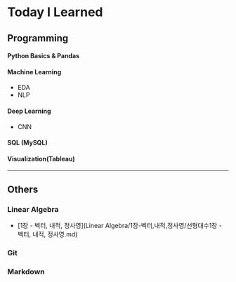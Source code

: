 # Today I Learned



## Programming

#### Python Basics & Pandas

#### Machine Learning

- EDA
- NLP

#### Deep Learning

- CNN

#### SQL (MySQL)

#### Visualization(Tableau)

---



## Others

### Linear Algebra

- [1장 - 벡터, 내적, 정사영](Linear Algebra/1장-벡터,내적,정사영/선형대수1장 - 벡터, 내적, 정사영.md)

### Git

### Markdown